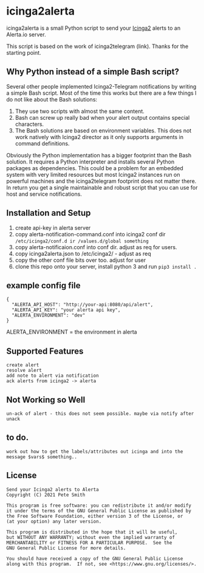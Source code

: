 # icinga2alerta

icinga2alerta is a small Python script to send your [Icinga2](https://icinga.com) alerts to
an Alerta.io server.

This script is based on the work of icinga2telegram (link). Thanks for the starting point.

## Why Python instead of a simple Bash script?
Several other people implemented Icinga2-Telegram notifications by writing a simple Bash
script. Most of the time this works but there are a few things I do not like about the
Bash solutions:

1. They use two scripts with almost the same content.
2. Bash can screw up really bad when your alert output contains special characters.
3. The Bash solutions are based on environment variables. This does not work natively with
Icinga2 director as it only supports arguments in command definitions.

Obviously the Python implementation has a bigger footprint than the Bash solution. It
requires a Python interpreter and installs several Python packages as dependencies. This
could be a problem for an embedded system with very limited resources but most Icinga2
instances run on powerful machines and the icinga2telegram footprint does not matter there.
In return you get a single maintainable and robust script that you can use for host and
service notifications.

## Installation and Setup

1. create api-key in alerta server
2. copy alerta-notification-command.conf into icinga2 conf dir ```/etc/icinga2/conf.d ir /values.d/global something```
3. copy alerta-notificaion.conf into conf dir. adjust as req for users.
4. copy icinga2alerta.json to /etc/icinga2/ - adjust as req
5. copy the other conf file bits over too. adjust for user
6. clone this repo onto your server, install python 3 and run ```pip3 install .``` 


## example config file
```
{
  "ALERTA_API_HOST": "http://your-api:8080/api/alert",
  "ALERTA_API_KEY": "your alerta api key",
  "ALERTA_ENVIRONMENT": "dev" 
}
```
ALERTA_ENVIRONMENT = the environment in alerta

## Supported Features
    create alert
    resolve alert
    add note to alert via notification
    ack alerts from icinga2 -> alerta
     
## Not Working so Well
    un-ack of alert - this does not seem possible. maybe via notify after unack
    
## to do. 
    work out how to get the labels/attributes out icinga and into the message $vars$ something..

## License
```
Send your Icinga2 alerts to Alerta
Copyright (C) 2021 Pete Smith

This program is free software: you can redistribute it and/or modify
it under the terms of the GNU General Public License as published by
the Free Software Foundation, either version 3 of the License, or
(at your option) any later version.

This program is distributed in the hope that it will be useful,
but WITHOUT ANY WARRANTY; without even the implied warranty of
MERCHANTABILITY or FITNESS FOR A PARTICULAR PURPOSE.  See the
GNU General Public License for more details.

You should have received a copy of the GNU General Public License
along with this program.  If not, see <https://www.gnu.org/licenses/>.
```
